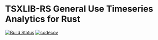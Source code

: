 # TSXLIB-RS General Use Timeseries Analytics for Rust 
[![Build Status](https://travis-ci.com/beignetbytes/tsxlib-rs.svg?branch=main)](https://travis-ci.com/beignetbytes/tsxlib-rs)
[![codecov](https://codecov.io/gh/beignetbytes/tsxlib-rs/branch/main/graph/badge.svg?token=U2LYGT2LN8)](https://codecov.io/gh/beignetbytes/tsxlib-rs)
